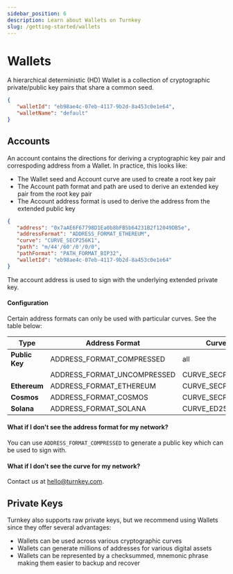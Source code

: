 ```yaml
---
sidebar_position: 6
description: Learn about Wallets on Turnkey
slug: /getting-started/wallets
---
```

# Wallets

A hierarchical deterministic (HD) Wallet is a collection of cryptographic private/public key pairs that share a common seed.

```json
{
   "walletId": "eb98ae4c-07eb-4117-9b2d-8a453c0e1e64",
   "walletName": "default"
}
```

## Accounts

An account contains the directions for deriving a cryptographic key pair and correspoding address from a Wallet. In practice, this looks like:
- The Wallet seed and Account curve are used to create a root key pair
- The Account path format and path are used to derive an extended key pair from the root key pair
- The Account address format is used to derive the address from the extended public key

```json
{
   "address": "0x7aAE6F67798D1Ea0b8bFB5b64231B2f12049DB5e",
   "addressFormat": "ADDRESS_FORMAT_ETHEREUM",
   "curve": "CURVE_SECP256K1",
   "path": "m/44'/60'/0'/0/0",
   "pathFormat": "PATH_FORMAT_BIP32",
   "walletId": "eb98ae4c-07eb-4117-9b2d-8a453c0e1e64"
}
```

The account address is used to sign with the underlying extended private key.

#### Configuration

Certain address formats can only be used with particular curves. See the table below:

| Type           | Address Format               | Curve           | Path Format       | Path              |
| -------------- | ---------------------------- | --------------- | ----------------- | ----------------- |
| **Public Key** | ADDRESS_FORMAT_COMPRESSED    | all             | PATH_FORMAT_BIP32 |                   |
|                | ADDRESS_FORMAT_UNCOMPRESSED  | CURVE_SECP256K1 | PATH_FORMAT_BIP32 |                   |
| **Ethereum**   | ADDRESS_FORMAT_ETHEREUM      | CURVE_SECP256K1 | PATH_FORMAT_BIP32 | m/44'/60'/0'/0/0  |
| **Cosmos**     | ADDRESS_FORMAT_COSMOS        | CURVE_SECP256K1 | PATH_FORMAT_BIP32 | m/44'/118'/0'/0/0 |
| **Solana**     | ADDRESS_FORMAT_SOLANA        | CURVE_ED25519   | PATH_FORMAT_BIP32 | m/44'/501'/0'/0'  |

#### What if I don't see the address format for my network?
You can use `ADDRESS_FORMAT_COMPRESSED` to generate a public key which can be used to sign with.

#### What if I don't see the curve for my network?
Contact us at hello@turnkey.com.

## Private Keys

Turnkey also supports raw private keys, but we recommend using Wallets since they offer several advantages:
- Wallets can be used across various cryptographic curves
- Wallets can generate millions of addresses for various digital assets
- Wallets can be represented by a checksummed, mnemonic phrase making them easier to backup and recover

